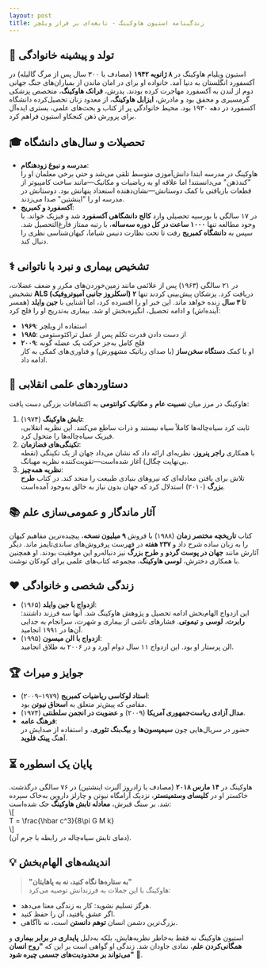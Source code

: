 ```yaml
---
layout: post
title: زندگینامه استیون هاوکینگ - نابغه‌ای بر فراز ویلچر
---
```


## 👶 تولد و پیشینه خانوادگی  
استیون ویلیام هاوکینگ در **۸ ژانویه ۱۹۴۲** (مصادف با ۳۰۰ سال پس از مرگ گالیله) در آکسفورد انگلستان به دنیا آمد. خانواده او برای در امان ماندن از بمباران‌های جنگ جهانی دوم از لندن به آکسفورد مهاجرت کرده بودند. پدرش، **فرانک هاوکینگ**، متخصص پزشکی گرمسیری و محقق بود و مادرش، **ایزابل هاوکینگ**، از معدود زنان تحصیل‌کرده دانشگاه آکسفورد در دهه ۱۹۳۰ بود. محیط خانوادگی پر از کتاب و بحث‌های علمی، بستری ایده‌آل برای پرورش ذهن کنجکاو استیون فراهم کرد.  

## 🎓 تحصیلات و سال‌های دانشگاه  
- **مدرسه و نبوغ زودهنگام**:  
  هاوکینگ در مدرسه ابتدا دانش‌آموزی متوسط تلقی می‌شد و حتی برخی معلمان او را "کندذهن" می‌دانستند! اما علاقه او به ریاضیات و مکانیک—مانند ساخت کامپیوتر از قطعات بازیافتی با کمک دوستانش—نشان‌دهنده استعداد پنهانش بود. دوستانش در مدرسه او را "اینشتین" صدا می‌زدند.  
- **آکسفورد و کمبریج**:  
  در ۱۷ سالگی با بورسیه تحصیلی وارد **کالج دانشگاهی آکسفورد** شد و فیزیک خواند. با وجود مطالعه تنها **۱۰۰۰ ساعت در کل دوره سه‌ساله**، با رتبه ممتاز فارغ‌التحصیل شد. سپس به **دانشگاه کمبریج** رفت تا تحت نظارت دنیس شیاما، کیهان‌شناسی نظری را دنبال کند.  

## ⚕️ تشخیص بیماری و نبرد با ناتوانی  
در ۲۱ سالگی (۱۹۶۳) پس از علائمی مانند زمین‌خوردن‌های مکرر و ضعف عضلات، تشخیص **ALS (اسکلروز جانبی آمیوتروفیک)** دریافت کرد. پزشکان پیش‌بینی کردند تنها **۲ تا ۳ سال** زنده خواهد ماند. این خبر او را افسرده کرد، اما آشنایی با **جین وایلد** (همسر آینده‌اش) و ادامه تحصیل، انگیزه‌بخش او شد. بیماری به‌تدریج او را فلج کرد:  
- **۱۹۶۹**: استفاده از ویلچر  
- **۱۹۸۵**: از دست دادن قدرت تکلم پس از عمل تراکئوستومی  
- **۲۰۰۹**: فلج کامل به‌جز حرکت یک عضله گونه  
او با کمک **دستگاه سخن‌ساز** (با صدای رباتیک مشهورش) و فناوری‌های کمکی به کار ادامه داد.  

## 🌌 دستاوردهای علمی انقلابی  
هاوکینگ در مرز میان **نسبیت عام** و **مکانیک کوانتومی** به اکتشافات بزرگی دست یافت:  
1. **تابش هاوکینگ** (۱۹۷۴):  
   ثابت کرد سیاه‌چاله‌ها کاملاً سیاه نیستند و ذرات ساطع می‌کنند. این نظریه انقلابی، فیزیک سیاه‌چاله‌ها را متحول کرد.  
2. **تکینگی‌های فضازمان**:  
   با همکاری **راجر پنروز**، نظریه‌ای ارائه داد که نشان می‌داد جهان از یک تکینگی (نقطه بی‌نهایت چگال) آغاز شده‌است—تقویت‌کننده نظریه مهبانگ.  
3. **نظریه همه‌چیز**:  
   تلاش برای یافتن معادله‌ای که نیروهای بنیادی طبیعت را متحد کند. در کتاب **طرح بزرگ** (۲۰۱۰) استدلال کرد که جهان بدون نیاز به خالق به‌وجود آمده‌است.  

## 📚 آثار ماندگار و عمومی‌سازی علم  
کتاب **تاریخچه مختصر زمان** (۱۹۸۸) با فروش **۹ میلیون نسخه**، پیچیده‌ترین مفاهیم کیهان را به زبان ساده شرح داد و **۲۳۷ هفته** در فهرست پرفروش‌های ساندی‌تایمز ماند. دیگر آثارش مانند **جهان در پوست گردو** و **طرح بزرگ** نیز دنباله‌رو این موفقیت بودند. او همچنین با همکاری دخترش، **لوسی هاوکینگ**، مجموعه کتاب‌های علمی برای کودکان نوشت.  

## ❤️ زندگی شخصی و خانوادگی  
- **ازدواج با جین وایلد** (۱۹۶۵):  
  این ازدواج الهام‌بخش ادامه تحصیل و پژوهش هاوکینگ شد. آنها سه فرزند داشتند: **رابرت**، **لوسی** و **تیموتی**. فشارهای ناشی از بیماری و شهرت، سرانجام به جدایی آن‌ها در ۱۹۹۱ انجامید.  
- **ازدواج با الن میسون** (۱۹۹۵):  
  الن پرستار او بود. این ازدواج ۱۱ سال دوام آورد و در ۲۰۰۶ به طلاق انجامید.  

## 🏆 جوایز و میراث  
- **استاد لوکاسی ریاضیات کمبریج** (۱۹۷۹–۲۰۰۹):  
  مقامی که پیش‌تر متعلق به **اسحاق نیوتن** بود.  
- **مدال آزادی ریاست‌جمهوری آمریکا** (۲۰۰۹) و **عضویت در انجمن سلطنتی** (۱۹۷۴).  
- **فرهنگ عامه**:  
  حضور در سریال‌هایی چون **سیمپسون‌ها** و **بیگ‌بنگ تئوری**، و استفاده از صدایش در آهنگ **پینک فلوید**.  

## ⏳ پایان یک اسطوره  
هاوکینگ در **۱۴ مارس ۲۰۱۸** (مصادف با زادروز آلبرت اینشتین) در ۷۶ سالگی درگذشت. خاکستر او در **کلیسای وستمینستر**، نزدیک آرامگاه نیوتن و چارلز داروین به‌خاک سپرده شد. بر سنگ قبرش، **معادله تابش هاوکینگ** حک شده‌است:  
\\[  
T = \frac{\hbar c^3}{8\pi G M k}  
\\]  
(دمای تابش سیاه‌چاله در رابطه با جرم آن).  

## 💡 اندیشه‌های الهام‌بخش  
> **"به ستاره‌ها نگاه کنید، نه به پاهایتان"**  
هاوکینگ با این جملات به فرزندانش توصیه می‌کرد:  
- هرگز تسلیم نشوید: کار به زندگی معنا می‌دهد.  
- اگر عشق یافتید، آن را حفظ کنید.  
- بزرگ‌ترین دشمن انسان **توهم دانستن** است، نه ناآگاهی.  

استیون هاوکینگ نه فقط به‌خاطر نظریه‌هایش، بلکه به‌دلیل **پایداری در برابر بیماری** و **همگانی‌کردن علم**، نمادی جاودان شد. زندگی او گواهی است بر این که **"روح انسان می‌تواند بر محدودیت‌های جسمی چیره شود"** 🌠.
